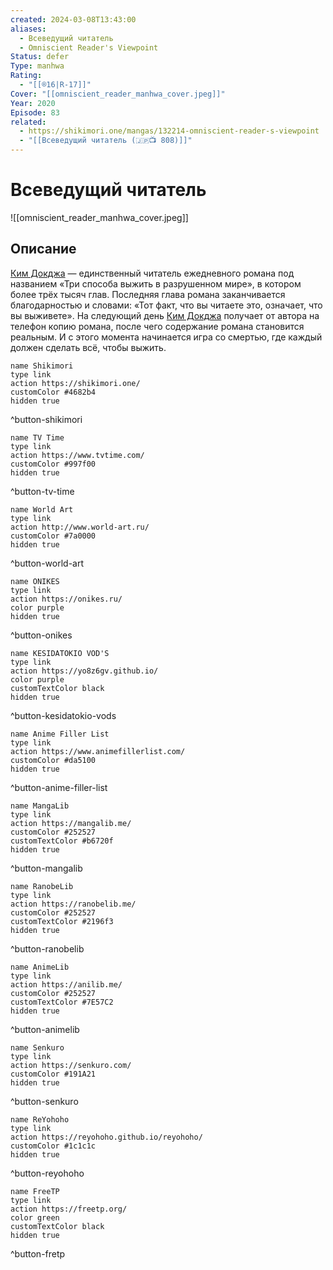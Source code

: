 ```yaml
---
created: 2024-03-08T13:43:00
aliases:
  - Всеведущий читатель
  - Omniscient Reader's Viewpoint
Status: defer
Type: manhwa
Rating:
  - "[[®️16|R-17]]"
Cover: "[[omniscient_reader_manhwa_cover.jpeg]]"
Year: 2020
Episode: 83
related:
  - https://shikimori.one/mangas/132214-omniscient-reader-s-viewpoint
  - "[[Всеведущий читатель (🇯🇵📺 808)]]"
---
```


# Всеведущий читатель

![[omniscient_reader_manhwa_cover.jpeg]]


## Описание

[Ким Докджа](https://shikimori.one/characters/190996-dokja-kim) — единственный читатель ежедневного романа под названием «Три способа выжить в разрушенном мире», в котором более трёх тысяч глав. Последняя глава романа заканчивается благодарностью и словами: «Тот факт, что вы читаете это, означает, что вы выживете». На следующий день [Ким Докджа](https://shikimori.one/characters/190996-dokja-kim) получает от автора на телефон копию романа, после чего содержание романа становится реальным. И с этого момента начинается игра со смертью, где каждый должен сделать всё, чтобы выжить.


```button
name Shikimori
type link
action https://shikimori.one/
customColor #4682b4
hidden true
```
^button-shikimori

```button
name TV Time
type link
action https://www.tvtime.com/
customColor #997f00
hidden true
```
^button-tv-time

```button
name World Art
type link
action http://www.world-art.ru/
customColor #7a0000
hidden true
```
^button-world-art

```button
name ONIKES
type link
action https://onikes.ru/
color purple
hidden true
```
^button-onikes

```button
name KESIDATOKIO VOD'S
type link
action https://yo8z6gv.github.io/
color purple
customTextColor black
hidden true
```
^button-kesidatokio-vods

```button
name Anime Filler List
type link
action https://www.animefillerlist.com/
customColor #da5100
hidden true
```
^button-anime-filler-list

```button
name MangaLib
type link
action https://mangalib.me/
customColor #252527
customTextColor #b6720f
hidden true
```
^button-mangalib

```button
name RanobeLib
type link
action https://ranobelib.me/
customColor #252527
customTextColor #2196f3
hidden true
```
^button-ranobelib

```button
name AnimeLib
type link
action https://anilib.me/
customColor #252527
customTextColor #7E57C2
hidden true
```
^button-animelib

```button
name Senkuro
type link
action https://senkuro.com/
customColor #191A21
hidden true
```
^button-senkuro

```button
name ReYohoho
type link
action https://reyohoho.github.io/reyohoho/
customColor #1c1c1c
hidden true
```
^button-reyohoho

```button
name FreeTP
type link
action https://freetp.org/
color green
customTextColor black
hidden true
```
^button-fretp
